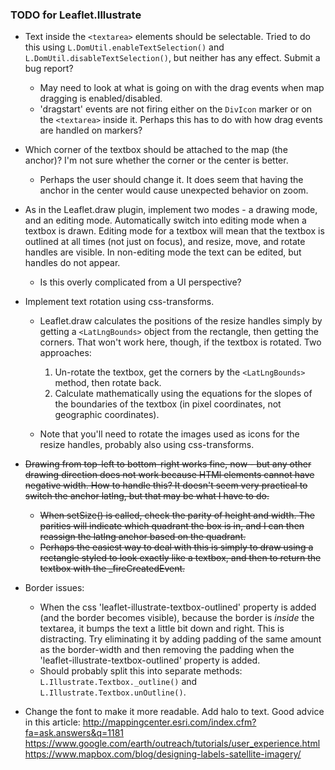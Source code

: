 ### TODO for Leaflet.Illustrate ###

* Text inside the `<textarea>` elements should be selectable.  Tried to do this using `L.DomUtil.enableTextSelection()` and `L.DomUtil.disableTextSelection()`, but neither has any effect.  Submit a bug report?

	* May need to look at what is going on with the drag events when map dragging is enabled/disabled.
	* 'dragstart' events are not firing either on the `DivIcon` marker or on the `<textarea>` inside it.  Perhaps this has to do with how drag events are handled on markers?

* Which corner of the textbox should be attached to the map (the anchor)?  I'm not sure whether the corner or the center is better.

	* Perhaps the user should change it.  It does seem that having the anchor in the center would cause unexpected behavior on zoom.

* As in the Leaflet.draw plugin, implement two modes - a drawing mode, and an editing mode.  Automatically switch into editing mode when a textbox is drawn.  Editing mode for a textbox will mean that the textbox is outlined at all times (not just on focus), and resize, move, and rotate handles are visible.  In non-editing mode the text can be edited, but handles do not appear.

	* Is this overly complicated from a UI perspective?

* Implement text rotation using css-transforms.
	* Leaflet.draw calculates the positions of the resize handles simply by getting a `<LatLngBounds>` object from the rectangle, then getting the corners.  That won't work here, though, if the textbox is rotated.  Two approaches:

		1. Un-rotate the textbox, get the corners by the `<LatLngBounds>` method, then rotate back.
		2. Calculate mathematically using the equations for the slopes of the boundaries of the textbox (in pixel coordinates, not geographic coordinates).

	* Note that you'll need to rotate the images used as icons for the resize handles, probably also using css-transforms.

* ~~Drawing from top-left to bottom-right works fine, now - but any other drawing direction does not work because HTMl elements cannot have negative width.  How to handle this?  It doesn't seem very practical to switch the anchor latlng, but that may be what I have to do.~~

	* ~~When setSize() is called, check the parity of height and width.  The parities will indicate which quadrant the box is in, and I can then reassign the latlng anchor based on the quadrant.~~
	* ~~Perhaps the easiest way to deal with this is simply to draw using a rectangle styled to look exactly like a textbox, and then to return the textbox with the _fireCreatedEvent.~~

* Border issues:

	* When the css 'leaflet-illustrate-textbox-outlined' property is added (and the border becomes visible), because the border is *inside* the textarea, it bumps the text a little bit down and right.  This is distracting.  Try eliminating it by adding padding of the same amount as the border-width and then removing the padding when the 'leaflet-illustrate-textbox-outlined' property is added.
	* Should probably split this into separate methods: `L.Illustrate.Textbox._outline()` and `L.Illustrate.Textbox.unOutline()`.

* Change the font to make it more readable.  Add halo to text.  Good advice in this article:
	http://mappingcenter.esri.com/index.cfm?fa=ask.answers&q=1181
	https://www.google.com/earth/outreach/tutorials/user_experience.html
	https://www.mapbox.com/blog/designing-labels-satellite-imagery/